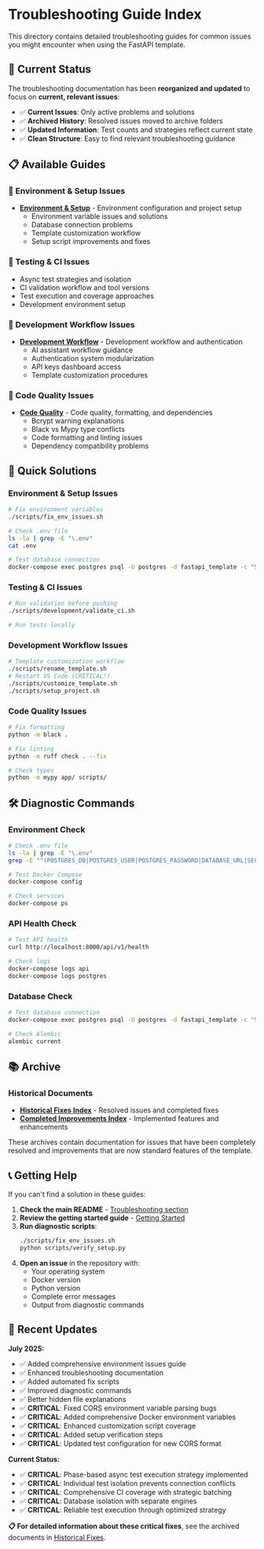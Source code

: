 # Troubleshooting Guide Index

This directory contains detailed troubleshooting guides for common issues you might encounter when using the FastAPI template.

## 🎯 Current Status

The troubleshooting documentation has been **reorganized and updated** to focus on **current, relevant issues**:

- ✅ **Current Issues**: Only active problems and solutions
- ✅ **Archived History**: Resolved issues moved to archive folders
- ✅ **Updated Information**: Test counts and strategies reflect current state
- ✅ **Clean Structure**: Easy to find relevant troubleshooting guidance

## 📋 Available Guides

### 🔧 Environment & Setup Issues
- **[Environment & Setup](./environment-setup/ENVIRONMENT_SETUP_README.md)** - Environment configuration and project setup
  - Environment variable issues and solutions
  - Database connection problems
  - Template customization workflow
  - Setup script improvements and fixes

### 🧪 Testing & CI Issues  

  - Async test strategies and isolation
  - CI validation workflow and tool versions
  - Test execution and coverage approaches
  - Development environment setup

### 🔄 Development Workflow Issues
- **[Development Workflow](./development-workflow/DEVELOPMENT_WORKFLOW_README.md)** - Development workflow and authentication
  - AI assistant workflow guidance
  - Authentication system modularization
  - API keys dashboard access
  - Template customization procedures

### 🎨 Code Quality Issues
- **[Code Quality](./code-quality/CODE_QUALITY_README.md)** - Code quality, formatting, and dependencies
  - Bcrypt warning explanations
  - Black vs Mypy type conflicts
  - Code formatting and linting issues
  - Dependency compatibility problems



## 🚀 Quick Solutions

### Environment & Setup Issues
```bash
# Fix environment variables
./scripts/fix_env_issues.sh

# Check .env file
ls -la | grep -E "\.env"
cat .env

# Test database connection
docker-compose exec postgres psql -U postgres -d fastapi_template -c "SELECT 1;"
```

### Testing & CI Issues
```bash
# Run validation before pushing
./scripts/development/validate_ci.sh

# Run tests locally

```

### Development Workflow Issues
```bash
# Template customization workflow
./scripts/rename_template.sh
# Restart VS Code (CRITICAL!)
./scripts/customize_template.sh
./scripts/setup_project.sh
```

### Code Quality Issues
```bash
# Fix formatting
python -m black .

# Fix linting
python -m ruff check . --fix

# Check types
python -m mypy app/ scripts/
```

## 🛠️ Diagnostic Commands

### Environment Check
```bash
# Check .env file
ls -la | grep -E "\.env"
grep -E "^(POSTGRES_DB|POSTGRES_USER|POSTGRES_PASSWORD|DATABASE_URL|SECRET_KEY)=" .env

# Test Docker Compose
docker-compose config

# Check services
docker-compose ps
```

### API Health Check
```bash
# Test API health
curl http://localhost:8000/api/v1/health

# Check logs
docker-compose logs api
docker-compose logs postgres
```

### Database Check
```bash
# Test database connection
docker-compose exec postgres psql -U postgres -d fastapi_template -c "SELECT 1;"

# Check Alembic
alembic current
```

## 📚 Archive

### Historical Documents
- **[Historical Fixes Index](./archive/historical-fixes/historical-fixes-index.md)** - Resolved issues and completed fixes
- **[Completed Improvements Index](./archive/completed-improvements/completed-improvements-index.md)** - Implemented features and enhancements

These archives contain documentation for issues that have been completely resolved and improvements that are now standard features of the template.

## 📞 Getting Help

If you can't find a solution in these guides:

1. **Check the main README** - [Troubleshooting section](../../README.md#troubleshooting)
2. **Review the getting started guide** - [Getting Started](../tutorials/getting-started.md)
3. **Run diagnostic scripts**:
   ```bash
   ./scripts/fix_env_issues.sh
   python scripts/verify_setup.py
   ```
4. **Open an issue** in the repository with:
   - Your operating system
   - Docker version
   - Python version
   - Complete error messages
   - Output from diagnostic commands

## 🔄 Recent Updates

**July 2025:**
- ✅ Added comprehensive environment issues guide
- ✅ Enhanced troubleshooting documentation
- ✅ Added automated fix scripts
- ✅ Improved diagnostic commands
- ✅ Better hidden file explanations
- ✅ **CRITICAL**: Fixed CORS environment variable parsing bugs
- ✅ **CRITICAL**: Added comprehensive Docker environment variables
- ✅ **CRITICAL**: Enhanced customization script coverage
- ✅ **CRITICAL**: Added setup verification steps
- ✅ **CRITICAL**: Updated test configuration for new CORS format

**Current Status:**
- ✅ **CRITICAL**: Phase-based async test execution strategy implemented
- ✅ **CRITICAL**: Individual test isolation prevents connection conflicts
- ✅ **CRITICAL**: Comprehensive CI coverage with strategic batching
- ✅ **CRITICAL**: Database isolation with separate engines
- ✅ **CRITICAL**: Reliable test execution through optimized strategy

**📋 For detailed information about these critical fixes**, see the archived documents in [Historical Fixes](./archive/historical-fixes/historical-fixes-index.md). 